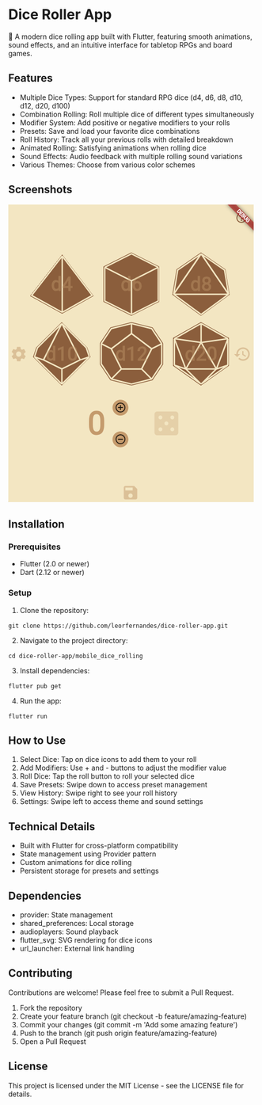 # Dice Roller App

🎲 A modern dice rolling app built with Flutter, featuring smooth animations, sound effects, and an intuitive interface for tabletop RPGs and board games.

## Features

* Multiple Dice Types: Support for standard RPG dice (d4, d6, d8, d10, d12, d20, d100)
* Combination Rolling: Roll multiple dice of different types simultaneously
* Modifier System: Add positive or negative modifiers to your rolls
* Presets: Save and load your favorite dice combinations
* Roll History: Track all your previous rolls with detailed breakdown
* Animated Rolling: Satisfying animations when rolling dice
* Sound Effects: Audio feedback with multiple rolling sound variations
* Various Themes: Choose from various color schemes

## Screenshots

![Main Screen](media/screenshot.png)

## Installation

### Prerequisites
* Flutter (2.0 or newer)
* Dart (2.12 or newer)

### Setup
1. Clone the repository:
```
git clone https://github.com/leorfernandes/dice-roller-app.git
```

2. Navigate to the project directory:
```
cd dice-roller-app/mobile_dice_rolling
```

3. Install dependencies:
```
flutter pub get
```

4. Run the app:
```
flutter run
```

## How to Use

1. Select Dice: Tap on dice icons to add them to your roll
2. Add Modifiers: Use + and - buttons to adjust the modifier value
3. Roll Dice: Tap the roll button to roll your selected dice
4. Save Presets: Swipe down to access preset management
5. View History: Swipe right to see your roll history
6. Settings: Swipe left to access theme and sound settings

## Technical Details

* Built with Flutter for cross-platform compatibility
* State management using Provider pattern
* Custom animations for dice rolling
* Persistent storage for presets and settings

## Dependencies

* provider: State management
* shared_preferences: Local storage
* audioplayers: Sound playback
* flutter_svg: SVG rendering for dice icons
* url_launcher: External link handling

## Contributing

Contributions are welcome! Please feel free to submit a Pull Request.

1. Fork the repository
2. Create your feature branch (git checkout -b feature/amazing-feature)
3. Commit your changes (git commit -m 'Add some amazing feature')
4. Push to the branch (git push origin feature/amazing-feature)
5. Open a Pull Request

## License

This project is licensed under the MIT License - see the LICENSE file for details.